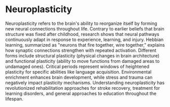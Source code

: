 # Neuroplasticity

Neuroplasticity refers to the brain's ability to reorganize itself by forming new neural connections throughout life. Contrary to earlier beliefs that brain structure was fixed after childhood, research shows that neural pathways continuously adapt in response to experience, learning, and injury. Hebbian learning, summarized as "neurons that fire together, wire together," explains how synaptic connections strengthen with repeated activation. Different forms include structural plasticity (physical changes in brain architecture) and functional plasticity (ability to move functions from damaged areas to undamaged ones). Critical periods represent windows of heightened plasticity for specific abilities like language acquisition. Environmental enrichment enhances brain development, while stress and trauma can negatively impact plasticity mechanisms. Understanding neuroplasticity has revolutionized rehabilitation approaches for stroke recovery, treatment for learning disorders, and general approaches to education throughout the lifespan.

